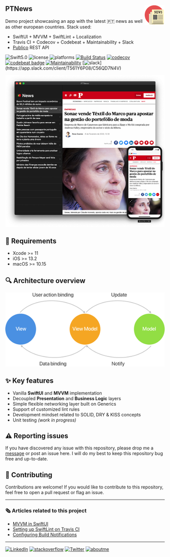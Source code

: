 <h2>PTNews
  <img src="https://github.com/lduraes/images/blob/master/pt-news-readme.png?raw=true"
       align="right" width="64" height="64" />
</h2>


Demo project showcasing an app with the latest 🇵🇹 news as well as other european countries.
Stack used:

* SwiftUI + MVVM + SwiftLint + Localization
* Travis CI + Codecov + Codebeat + Maintainability + Slack
* [Publico](https://www.publico.pt/) REST API

![Swift5.0](https://img.shields.io/badge/swift-5.0-orange.svg) ![license](https://img.shields.io/badge/license-MIT-%23373737) ![platforms](https://img.shields.io/badge/platforms-iPhone%20%7C%20iPad%20%7C%20macOS-lightgrey) [![Build Status](https://travis-ci.com/lduraes/pt-news.svg?branch=master)](https://travis-ci.org/lduraes/pt-news) 
[![codecov](https://codecov.io/gh/lduraes/pt-news/branch/master/graph/badge.svg)](https://codecov.io/gh/lduraes/pt-news) [![codebeat badge](https://codebeat.co/badges/70a3f646-604a-4fbe-be77-494fcf38e7d1)](https://codebeat.co/projects/github-com-lduraes-pt-news-master) [![Maintainability](https://api.codeclimate.com/v1/badges/e4fffb5b840c86f04fd4/maintainability)](https://codeclimate.com/github/lduraes/pt-news/maintainability) <!-- [![Test Coverage](https://api.codeclimate.com/v1/badges/e4fffb5b840c86f04fd4/test_coverage)](https://codeclimate.com/github/lduraes/pt-news/test_coverage) --> [![slack](https://img.shields.io/badge/slack-@mob4u/builds-yellow.svg?logo=slack")](https://app.slack.com/client/T561Y6P08/C56QD7N4V)

<p align="center">
  <img src="https://github.com/lduraes/images/blob/master/pt-news-macos-ios.png?raw=true" alt="macOS and iOS"/>
</p>

## 📝 Requirements

* Xcode >= 11
* iOS >= 13.2 
* macOS >= 10.15

## 🔍 Architecture overview

<p align="center">
  <img src="https://github.com/lduraes/images/blob/master/mvvm-01.png?raw=true" alt="Architecture"/>
</p>

## ✨ Key features
* Vanilla **SwiftUI** and **MVVM** implementation
* Decoupled **Presentation** and **Business Logic** layers
* Simple flexible networking layer built on Generics
* Support of customized lint rules
* Development mindset related to SOLID, DRY & KISS concepts
* Unit testing _(work in progress)_

## ⚠️ Reporting issues

If you have discovered any issue with this repository, please drop me a [message](mailto:lduraes@gmail.com?subject=[GitHub]%20PTNews) or post an issue here. I will do my best to keep this repository bug free and up-to-date.

## 🚀 Contributing

Contributions are welcome! If you would like to contribute to this repository, feel free to open a pull request or flag an issue. 

--- 

### 🗞️ Articles related to this project

* [MVVM in SwiftUI](https://medium.com/flawless-app-stories/mvvm-in-swiftui-8a2e9cc2964a)
* [Setting up SwiftLint on Travis CI](https://alexplescan.com/posts/2016/03/03/setting-up-swiftlint-on-travis-ci/)
* [Configuring Build Notifications](https://docs.travis-ci.com/user/notifications/)

---

[![LinkedIn](https://img.shields.io/badge/linkedin-lduraes-blue)](https://www.linkedin.com/in/lduraes/) [![stackoverflow](https://img.shields.io/badge/stackoverflow-lduraes-orange)](https://stackoverflow.com/cv/lduraes) [![Twitter](https://img.shields.io/badge/twitter-ilduraes-blue)](https://twitter.com/ilduraes) [![aboutme](https://img.shields.io/badge/aboutme-lduraes-orange)](http:/duraes.me/profile.html) <!--[![lduraes](https://img.shields.io/badge/%F0%9F%8D%BA-lduraes-brightgreen)](lduraes@gmail.com)-->
